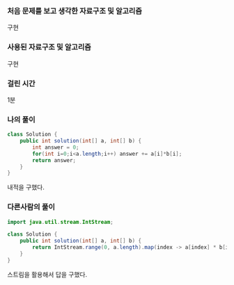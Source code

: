 ### 처음 문제를 보고 생각한 자료구조 및 알고리즘

구현

### 사용된 자료구조 및 알고리즘

구현

### 걸린 시간

1분

### 나의 풀이

```java
class Solution {
    public int solution(int[] a, int[] b) {
        int answer = 0;
        for(int i=0;i<a.length;i++) answer += a[i]*b[i];
        return answer;
    }
}
```

내적을 구했다.

### 다른사람의 풀이

```java
import java.util.stream.IntStream;

class Solution {
    public int solution(int[] a, int[] b) {
        return IntStream.range(0, a.length).map(index -> a[index] * b[index]).sum();
    }
}
```

스트림을 활용해서 답을 구했다.